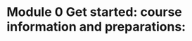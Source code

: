 # Module 0 Get started: course information and preparations:
```{tableofcontents}
```

```python

```
